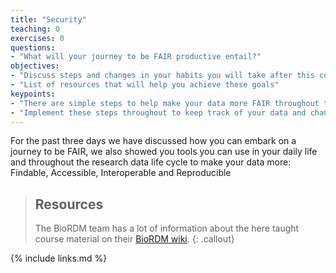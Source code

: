 ```yaml
---
title: "Security"
teaching: 0
exercises: 0
questions:
- "What will your journey to be FAIR productive entail?"
objectives:
- "Discuss steps and changes in your habits you will take after this course"
- "List of resources that will help you achieve these goals"
keypoints:
- "There are simple steps to help make your data more FAIR throughout the research data lifecycle"
- "Implement these steps throughout to keep track of your data and changes"
---
```


For the past three days we have discussed how you can embark on a journey to be FAIR,
we also showed you tools you can use in your daily life and throughout the research data 
life cycle to make your data more: Findable, Accessible, Interoperable and Reproducible



> ## Resources
> 
> The BioRDM team has a lot of information about the here taught course material on 
> their [BioRDM wiki](https://www.wiki.ed.ac.uk/display/RDMS/).
{: .callout}


{% include links.md %}
